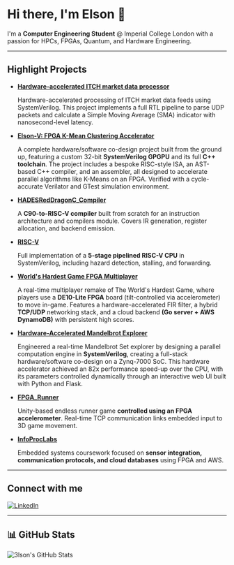 # Hi there, I'm Elson 👋

I'm a **Computer Engineering Student** @ Imperial College London with a passion for HPCs, FPGAs, Quantum, and Hardware Engineering.

---

## Highlight Projects

- [**Hardware-accelerated ITCH market data processor**](https://github.com/3lson/TickandTradeFPGA)

  Hardware-accelerated processing of ITCH market data feeds using SystemVerilog. This project implements a full RTL pipeline to parse UDP packets and calculate a Simple Moving Average (SMA)   indicator with nanosecond-level latency.

- [**Elson-V: FPGA K-Mean Clustering Accelerator**](https://github.com/3lson/FDGA_MathsAccelerator)

  A complete hardware/software co-design project built from the ground up, featuring a custom 32-bit **SystemVerilog GPGPU** and its full **C++ toolchain**. The project includes a bespoke RISC-style ISA, an AST-based C++ compiler, and an assembler, all designed to accelerate parallel algorithms like K-Means on an FPGA. Verified with a cycle-accurate Verilator and GTest simulation environment.

- [**HADESRedDragonC_Compiler**](https://github.com/3lson/HADESRedDragonC_Compiler)

  A **C90-to-RISC-V compiler** built from scratch for an instruction architecture and compilers module. Covers IR generation, register allocation, and backend emission.

- [**RISC-V**](https://github.com/3lson/RISC-V-Team2)

  Full implementation of a **5-stage pipelined RISC-V CPU** in SystemVerilog, including hazard detection, stalling, and forwarding.

- [**World's Hardest Game FPGA Multiplayer**](https://github.com/3lson/FPGA_whg)

  A real-time multiplayer remake of The World's Hardest Game, where players use a **DE10-Lite FPGA** board (tilt-controlled via accelerometer) to move in-game. Features a hardware-accelerated FIR filter, a hybrid **TCP/UDP** networking stack, and a cloud backend **(Go server + AWS DynamoDB)** with persistent high scores.

- [**Hardware-Accelerated Mandelbrot Explorer**](https://github.com/3lson/Mandelbrot_FPGA)

  Engineered a real-time Mandelbrot Set explorer by designing a parallel computation engine in **SystemVerilog**, creating a full-stack hardware/software co-design on a Zynq-7000 SoC. This hardware accelerator achieved an 82x performance speed-up over the CPU, with its parameters controlled dynamically through an interactive web UI built with Python and Flask.

- [**FPGA_Runner**](https://github.com/3lson/FPGA_Runner)

  Unity-based endless runner game **controlled using an FPGA accelerometer**. Real-time TCP communication links embedded input to 3D game movement.

- [**InfoProcLabs**](https://github.com/3lson/InfoProcLabs)

  Embedded systems coursework focused on **sensor integration, communication protocols, and cloud databases** using FPGA and AWS.
---

## Connect with me

[![LinkedIn](https://img.shields.io/badge/LinkedIn-0077B5?style=flat&logo=linkedin&logoColor=white)](https://www.linkedin.com/in/elson-tho-267190215/)

---

## 📊 GitHub Stats

![3lson's GitHub Stats](https://github-readme-stats.vercel.app/api?username=3lson&show_icons=true&theme=default)


